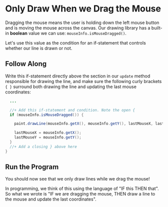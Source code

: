 # Only Draw When we Drag the Mouse

Dragging the mouse means the user is holding down the left mouse button and is moving the mouse across the canvas. Our drawing library has a built-in **boolean** value we can use: `mouseInfo.isMouseDragged()`.

Let's use this value as the condition for an if-statement that controls whether our line is drawn or not.

## Follow Along

Write this if-statement directly above the section in our `update` method responsible for drawing the line, and make sure the following curly brackets `{ }` surround both drawing the line and updating the last mouse coordinates:

```java
  ...

  //+ Add this if-statement and condition. Note the open {
  if (mouseInfo.isMouseDragged()) {

    paint.drawLine(mouseInfo.getX(), mouseInfo.getY(), lastMouseX, lastMouseY);

    lastMouseX = mouseInfo.getX();
    lastMouseY = mouseInfo.getY();
  }
  //+ Add a closing } above here
}
```

## Run the Program

You should now see that we only draw lines while we drag the mouse!

In programming, we think of this using the language of "IF this THEN that". So what we wrote is "IF we are dragging the mouse, THEN draw a line to the mouse and update the last coordinates".
